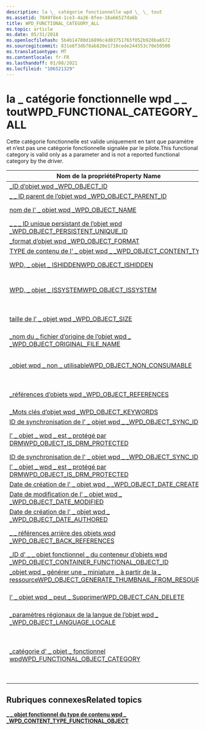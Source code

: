 ```yaml
---
description: la \_ catégorie fonctionnelle wpd \_ \_ tout
ms.assetid: 7849f8e4-1ce3-4a26-8fee-16a66527da6b
title: WPD_FUNCTIONAL_CATEGORY_ALL
ms.topic: article
ms.date: 05/31/2018
ms.openlocfilehash: 5b4b14780d16896c4d03751765f052b928ba6572
ms.sourcegitcommit: 831e8f3db78ab820e1710cede244553c70e50500
ms.translationtype: MT
ms.contentlocale: fr-FR
ms.lasthandoff: 01/08/2021
ms.locfileid: "106521329"
---
```

# <a name="wpd_functional_category_all"></a><span data-ttu-id="cdcb4-103">la \_ catégorie fonctionnelle wpd \_ \_ tout</span><span class="sxs-lookup"><span data-stu-id="cdcb4-103">WPD\_FUNCTIONAL\_CATEGORY\_ALL</span></span>

<span data-ttu-id="cdcb4-104">Cette catégorie fonctionnelle est valide uniquement en tant que paramètre et n’est pas une catégorie fonctionnelle signalée par le pilote.</span><span class="sxs-lookup"><span data-stu-id="cdcb4-104">This functional category is valid only as a parameter and is not a reported functional category by the driver.</span></span>



| <span data-ttu-id="cdcb4-105">Nom de la propriété</span><span class="sxs-lookup"><span data-stu-id="cdcb4-105">Property Name</span></span>                                                                                                         | <span data-ttu-id="cdcb4-106">Obligatoire ou facultatif</span><span class="sxs-lookup"><span data-stu-id="cdcb4-106">Required or Optional</span></span>                                                                                                                                   |
|-----------------------------------------------------------------------------------------------------------------------|--------------------------------------------------------------------------------------------------------------------------------------------------------|
| [<span data-ttu-id="cdcb4-107">\_ID d’objet wpd \_</span><span class="sxs-lookup"><span data-stu-id="cdcb4-107">WPD\_OBJECT\_ID</span></span>](object-properties.md)                                                                | <span data-ttu-id="cdcb4-108">Obligatoire.</span><span class="sxs-lookup"><span data-stu-id="cdcb4-108">Required.</span></span>                                                                                                                                              |
| [<span data-ttu-id="cdcb4-109">\_ \_ ID parent de l’objet wpd \_</span><span class="sxs-lookup"><span data-stu-id="cdcb4-109">WPD\_OBJECT\_PARENT\_ID</span></span>](object-properties.md)                                                 | <span data-ttu-id="cdcb4-110">Obligatoire.</span><span class="sxs-lookup"><span data-stu-id="cdcb4-110">Required.</span></span>                                                                                                                                              |
| [<span data-ttu-id="cdcb4-111">nom de l' \_ objet wpd \_</span><span class="sxs-lookup"><span data-stu-id="cdcb4-111">WPD\_OBJECT\_NAME</span></span>](object-properties.md)                                                            | <span data-ttu-id="cdcb4-112">Obligatoire si l’objet représente un fichier.</span><span class="sxs-lookup"><span data-stu-id="cdcb4-112">Required if the object represents a file.</span></span>                                                                                                              |
| [<span data-ttu-id="cdcb4-113">\_ \_ \_ ID unique persistant de l’objet wpd \_</span><span class="sxs-lookup"><span data-stu-id="cdcb4-113">WPD\_OBJECT\_PERSISTENT\_UNIQUE\_ID</span></span>](object-properties.md)                          | <span data-ttu-id="cdcb4-114">Obligatoire.</span><span class="sxs-lookup"><span data-stu-id="cdcb4-114">Required.</span></span>                                                                                                                                              |
| [<span data-ttu-id="cdcb4-115">\_format d’objet wpd \_</span><span class="sxs-lookup"><span data-stu-id="cdcb4-115">WPD\_OBJECT\_FORMAT</span></span>](object-properties.md)                                                        | <span data-ttu-id="cdcb4-116">Obligatoire.</span><span class="sxs-lookup"><span data-stu-id="cdcb4-116">Required.</span></span>                                                                                                                                              |
| [<span data-ttu-id="cdcb4-117">TYPE de contenu de l' \_ objet wpd \_ \_</span><span class="sxs-lookup"><span data-stu-id="cdcb4-117">WPD\_OBJECT\_CONTENT\_TYPE</span></span>](object-properties.md)                                           | <span data-ttu-id="cdcb4-118">Obligatoire.</span><span class="sxs-lookup"><span data-stu-id="cdcb4-118">Required.</span></span>                                                                                                                                              |
| [<span data-ttu-id="cdcb4-119">WPD, \_ objet \_ ISHIDDEN</span><span class="sxs-lookup"><span data-stu-id="cdcb4-119">WPD\_OBJECT\_ISHIDDEN</span></span>](object-properties.md)                                                    | <span data-ttu-id="cdcb4-120">Obligatoire si l’objet est masqué.</span><span class="sxs-lookup"><span data-stu-id="cdcb4-120">Required if the object is hidden.</span></span>                                                                                                                      |
| [<span data-ttu-id="cdcb4-121">WPD, \_ objet \_ ISSYSTEM</span><span class="sxs-lookup"><span data-stu-id="cdcb4-121">WPD\_OBJECT\_ISSYSTEM</span></span>](object-properties.md)                                                    | <span data-ttu-id="cdcb4-122">Obligatoire si l’objet est un objet système (représente un fichier système).</span><span class="sxs-lookup"><span data-stu-id="cdcb4-122">Required if the object is a system object (represents a system file).</span></span>                                                                                  |
| [<span data-ttu-id="cdcb4-123">taille de l' \_ objet wpd \_</span><span class="sxs-lookup"><span data-stu-id="cdcb4-123">WPD\_OBJECT\_SIZE</span></span>](object-properties.md)                                                            | <span data-ttu-id="cdcb4-124">Obligatoire si l’objet a au moins une ressource.</span><span class="sxs-lookup"><span data-stu-id="cdcb4-124">Required if the object has at least one resource.</span></span>                                                                                                      |
| [<span data-ttu-id="cdcb4-125">\_nom du \_ fichier d’origine de l’objet wpd \_ \_</span><span class="sxs-lookup"><span data-stu-id="cdcb4-125">WPD\_OBJECT\_ORIGINAL\_FILE\_NAME</span></span>](object-properties.md)                              | <span data-ttu-id="cdcb4-126">Obligatoire si l’objet représente un fichier.</span><span class="sxs-lookup"><span data-stu-id="cdcb4-126">Required if the object represents a file.</span></span>                                                                                                              |
| [<span data-ttu-id="cdcb4-127">\_objet wpd \_ non \_ utilisable</span><span class="sxs-lookup"><span data-stu-id="cdcb4-127">WPD\_OBJECT\_NON\_CONSUMABLE</span></span>](object-properties.md)                                       | <span data-ttu-id="cdcb4-128">Recommandé si l’objet n’est pas destiné à être consommé par l’appareil.</span><span class="sxs-lookup"><span data-stu-id="cdcb4-128">Recommended if the object is not meant for consumption by the device.</span></span>                                                                                  |
| [<span data-ttu-id="cdcb4-129">\_références d’objets wpd \_</span><span class="sxs-lookup"><span data-stu-id="cdcb4-129">WPD\_OBJECT\_REFERENCES</span></span>](object-properties.md)                                                | <span data-ttu-id="cdcb4-130">Obligatoire si l’objet a des références à d’autres objets.</span><span class="sxs-lookup"><span data-stu-id="cdcb4-130">Required if the object has references to other objects.</span></span>                                                                                                |
| [<span data-ttu-id="cdcb4-131">\_Mots clés d’objet wpd \_</span><span class="sxs-lookup"><span data-stu-id="cdcb4-131">WPD\_OBJECT\_KEYWORDS</span></span>](object-properties.md)                                                    | <span data-ttu-id="cdcb4-132">Optionnel.</span><span class="sxs-lookup"><span data-stu-id="cdcb4-132">Optional.</span></span>                                                                                                                                              |
| [<span data-ttu-id="cdcb4-133">ID de synchronisation de l' \_ objet wpd \_ \_</span><span class="sxs-lookup"><span data-stu-id="cdcb4-133">WPD\_OBJECT\_SYNC\_ID</span></span>](object-properties.md)                                                     | <span data-ttu-id="cdcb4-134">Optionnel.</span><span class="sxs-lookup"><span data-stu-id="cdcb4-134">Optional.</span></span>                                                                                                                                              |
| [<span data-ttu-id="cdcb4-135">l' \_ objet \_ wpd \_ est \_ protégé par DRM</span><span class="sxs-lookup"><span data-stu-id="cdcb4-135">WPD\_OBJECT\_IS\_DRM\_PROTECTED</span></span>](object-properties.md)                                  | <span data-ttu-id="cdcb4-136">Obligatoire si l’objet est protégé par la technologie DRM.</span><span class="sxs-lookup"><span data-stu-id="cdcb4-136">Required if the object is protected by DRM technology.</span></span>                                                                                                 |
| [<span data-ttu-id="cdcb4-137">ID de synchronisation de l' \_ objet wpd \_ \_</span><span class="sxs-lookup"><span data-stu-id="cdcb4-137">WPD\_OBJECT\_SYNC\_ID</span></span>](object-properties.md)                                                                        | <span data-ttu-id="cdcb4-138">Optionnel.</span><span class="sxs-lookup"><span data-stu-id="cdcb4-138">Optional.</span></span>                                                                                                                                              |
| [<span data-ttu-id="cdcb4-139">l' \_ objet \_ wpd \_ est \_ protégé par DRM</span><span class="sxs-lookup"><span data-stu-id="cdcb4-139">WPD\_OBJECT\_IS\_DRM\_PROTECTED</span></span>](object-properties.md)                                                              | <span data-ttu-id="cdcb4-140">Optionnel.</span><span class="sxs-lookup"><span data-stu-id="cdcb4-140">Optional.</span></span>                                                                                                                                              |
| [<span data-ttu-id="cdcb4-141">Date de création de l' \_ objet wpd \_ \_</span><span class="sxs-lookup"><span data-stu-id="cdcb4-141">WPD\_OBJECT\_DATE\_CREATED</span></span>](object-properties.md)                                           | <span data-ttu-id="cdcb4-142">Optionnel.</span><span class="sxs-lookup"><span data-stu-id="cdcb4-142">Optional.</span></span>                                                                                                                                              |
| [<span data-ttu-id="cdcb4-143">Date de modification de l' \_ objet wpd \_ \_</span><span class="sxs-lookup"><span data-stu-id="cdcb4-143">WPD\_OBJECT\_DATE\_MODIFIED</span></span>](object-properties.md)                                         | <span data-ttu-id="cdcb4-144">Recommandé.</span><span class="sxs-lookup"><span data-stu-id="cdcb4-144">Recommended.</span></span>                                                                                                                                           |
| [<span data-ttu-id="cdcb4-145">Date de création de l' \_ objet wpd \_ \_</span><span class="sxs-lookup"><span data-stu-id="cdcb4-145">WPD\_OBJECT\_DATE\_AUTHORED</span></span>](object-properties.md)                                         | <span data-ttu-id="cdcb4-146">Optionnel.</span><span class="sxs-lookup"><span data-stu-id="cdcb4-146">Optional.</span></span>                                                                                                                                              |
| [<span data-ttu-id="cdcb4-147">\_ \_ références arrière des objets wpd \_</span><span class="sxs-lookup"><span data-stu-id="cdcb4-147">WPD\_OBJECT\_BACK\_REFERENCES</span></span>](object-properties.md)                                                                | <span data-ttu-id="cdcb4-148">Recommandé si l’objet est référencé par un autre objet.</span><span class="sxs-lookup"><span data-stu-id="cdcb4-148">Recommended if the object is referenced by another object.</span></span>                                                                                             |
| [<span data-ttu-id="cdcb4-149">\_ID d' \_ \_ objet fonctionnel \_ du conteneur d’objets wpd \_</span><span class="sxs-lookup"><span data-stu-id="cdcb4-149">WPD\_OBJECT\_CONTAINER\_FUNCTIONAL\_OBJECT\_ID</span></span>](object-properties.md)     | <span data-ttu-id="cdcb4-150">Optionnel.</span><span class="sxs-lookup"><span data-stu-id="cdcb4-150">Optional.</span></span>                                                                                                                                              |
| [<span data-ttu-id="cdcb4-151">\_objet wpd \_ générer une \_ miniature \_ à partir de la \_ ressource</span><span class="sxs-lookup"><span data-stu-id="cdcb4-151">WPD\_OBJECT\_GENERATE\_THUMBNAIL\_FROM\_RESOURCE</span></span>](object-properties.md) | <span data-ttu-id="cdcb4-152">Optionnel.</span><span class="sxs-lookup"><span data-stu-id="cdcb4-152">Optional.</span></span>                                                                                                                                              |
| [<span data-ttu-id="cdcb4-153">l' \_ objet wpd \_ peut \_ Supprimer</span><span class="sxs-lookup"><span data-stu-id="cdcb4-153">WPD\_OBJECT\_CAN\_DELETE</span></span>](object-properties.md)                                                                     | <span data-ttu-id="cdcb4-154">Obligatoire si l’objet ne peut pas être supprimé.</span><span class="sxs-lookup"><span data-stu-id="cdcb4-154">Required if the object cannot be deleted.</span></span>                                                                                                              |
| [<span data-ttu-id="cdcb4-155">\_paramètres régionaux de la langue de l’objet wpd \_ \_</span><span class="sxs-lookup"><span data-stu-id="cdcb4-155">WPD\_OBJECT\_LANGUAGE\_LOCALE</span></span>](object-properties.md)                                                                | <span data-ttu-id="cdcb4-156">Optionnel.</span><span class="sxs-lookup"><span data-stu-id="cdcb4-156">Optional.</span></span>                                                                                                                                              |
| [<span data-ttu-id="cdcb4-157">\_catégorie d' \_ objet \_ fonctionnel wpd</span><span class="sxs-lookup"><span data-stu-id="cdcb4-157">WPD\_FUNCTIONAL\_OBJECT\_CATEGORY</span></span>](miscellaneous-properties.md)                      | <span data-ttu-id="cdcb4-158">Obligatoire.</span><span class="sxs-lookup"><span data-stu-id="cdcb4-158">Required.</span></span> <span data-ttu-id="cdcb4-159">Consultez [**\_ \_ \_ \_ objet fonctionnel du type de contenu wpd**](wpd-content-type-functional-object.md) pour les catégories définies par les appareils mobiles Windows.</span><span class="sxs-lookup"><span data-stu-id="cdcb4-159">See [**WPD\_CONTENT\_TYPE\_FUNCTIONAL\_OBJECT**](wpd-content-type-functional-object.md) for categories defined by Windows Portable Devices.</span></span> |



 

## <a name="related-topics"></a><span data-ttu-id="cdcb4-160">Rubriques connexes</span><span class="sxs-lookup"><span data-stu-id="cdcb4-160">Related topics</span></span>

<dl> <dt>

[<span data-ttu-id="cdcb4-161">**\_ \_ objet fonctionnel du type de contenu wpd \_ \_**</span><span class="sxs-lookup"><span data-stu-id="cdcb4-161">**WPD\_CONTENT\_TYPE\_FUNCTIONAL\_OBJECT**</span></span>](wpd-content-type-functional-object.md)
</dt> </dl>

 

 



